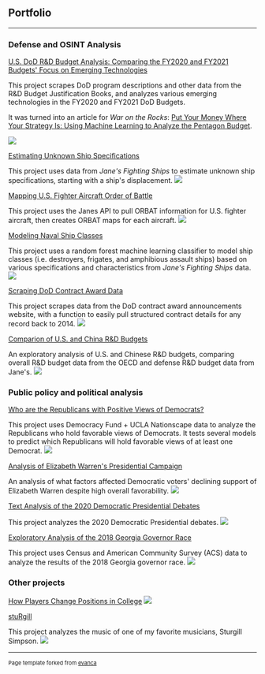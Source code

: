 ## Portfolio

---
### Defense and OSINT Analysis
[U.S. DoD R&D Budget Analysis: Comparing the FY2020 and FY2021 Budgets' Focus on Emerging Technologies](https://github.com/cgpeltier/Defense/blob/master/dod_budget_scraping_fy2021.md)

This project scrapes DoD program descriptions and other data from the R&D Budget Justification Books, and analyzes various emerging technologies in the FY2020 and FY2021 DoD Budgets. 

It was turned into an article for *War on the Rocks*: [Put Your Money Where Your Strategy Is: Using Machine Learning to Analyze the Pentagon Budget](https://warontherocks.com/2020/03/put-your-money-where-your-strategy-is-using-machine-learning-to-analyze-the-pentagon-budget/).

<img src="images/unnamed-chunk-7-2.png"/>

[Estimating Unknown Ship Specifications](https://github.com/cgpeltier/Defense/blob/master/Modeling-Ship-Displacement.md)

This project uses data from *Jane's Fighting Ships* to estimate unknown ship specifications, starting with a ship's displacement. 
<img src="images/ggp.png"/>

[Mapping U.S. Fighter Aircraft Order of Battle](https://github.com/cgpeltier/Defense/blob/master/orbats.md)

This project uses the Janes API to pull ORBAT information for U.S. fighter aircraft, then creates ORBAT maps for each aircraft. 
<img src="images/us_f35_orbat.png"/>

[Modeling Naval Ship Classes](https://github.com/cgpeltier/Defense/blob/master/fighting_ships_modeling.md)

This project uses a random forest machine learning classifier to model ship classes (i.e. destroyers, frigates, and amphibious assault ships) based on various specifications and characteristics from *Jane's Fighting Ships* data. 
<img src="images/fs_class_importance.png"/>

[Scraping DoD Contract Award Data](https://github.com/cgpeltier/Defense/blob/master/dod_contract_award_scraping.md)

This project scrapes data from the DoD contract award announcements website, with a function to easily pull structured contract details for any record back to 2014. 
<img src="images/hypersonic_awards_timeline.png"/>

[Comparion of U.S. and China R&D Budgets](https://github.com/cgpeltier/Defense/blob/master/rd_investment_project.md)

An exploratory analysis of U.S. and Chinese R&D budgets, comparing overall R&D budget data from the OECD and defense R&D budget data from Jane's.
<img src="images/rd_spending.png"/>

### Public policy and political analysis
[Who are the Republicans with Positive Views of Democrats?](https://github.com/cgpeltier/Public-Policy-Politics/blob/master/repub_views.md)

This project uses Democracy Fund + UCLA Nationscape data to analyze the Republicans who hold favorable views of Democrats. It tests several models to predict which Republicans will hold favorable views of at least one Democrat. 
<img src="images/repubs_dems_fav3.png"/>

[Analysis of Elizabeth Warren's Presidential Campaign](https://github.com/cgpeltier/Public-Policy-Politics/blob/master/nationscape.md)

An analysis of what factors affected Democratic voters' declining support of Elizabeth Warren despite high overall favorability. 
<img src="images/ns_warren_map4.png"/>

[Text Analysis of the 2020 Democratic Presidential Debates](https://github.com/cgpeltier/Public-Policy-Politics/blob/master/dem_foreignpolicy_preferences_transcripts.md)

This project analyzes the 2020 Democratic Presidential debates.
<img src = "images/candidate_word_count.png">

[Exploratory Analysis of the 2018 Georgia Governor Race](https://github.com/cgpeltier/Public-Policy-Politics/blob/master/ga_governor2018.md)

This project uses Census and American Community Survey (ACS) data to analyze the results of the 2018 Georgia governor race.
<img src="images/gov_flips.png"/>

### Other projects
[How Players Change Positions in College](https://github.com/cgpeltier/CFB_EPA/blob/master/roster_position_project.md)
<img src="images/positions.png"/>

[stuRgill](https://github.com/cgpeltier/Music/blob/master/stuRgill.md)

This project analyzes the music of one of my favorite musicians, Sturgill Simpson. 
<img src="images/artist_comp_energy.png"/>

---
<p style="font-size:11px">Page template forked from <a href="https://github.com/evanca/quick-portfolio">evanca</a></p>
<!-- Remove above link if you don't want to attibute -->
